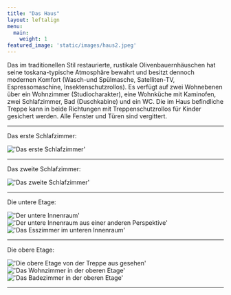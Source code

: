 ```yaml
---
title: "Das Haus"
layout: leftalign
menu: 
  main:
    weight: 1
featured_image: 'static/images/haus2.jpeg'
---
```

Das im traditionellen Stil restaurierte, rustikale Olivenbauernhäuschen hat seine toskana-typische Atmosphäre bewahrt und besitzt dennoch modernen Komfort (Wasch-und Spülmasche, Satelliten-TV, Espressomaschine, Insektenschutzrollos). Es verfügt auf zwei Wohnebenen über ein Wohnzimmer (Studiocharakter), eine Wohnküche mit Kaminofen, zwei Schlafzimmer, Bad (Duschkabine) und ein WC. Die im Haus befindliche Treppe kann in beide Richtungen mit Treppenschutzrollos für Kinder gesichert werden. Alle Fenster und Türen sind vergittert. 

---

Das erste Schlafzimmer: 

!['Das erste Schlafzimmer'](/static/images/bett.jpeg)


---

Das zweite Schlafzimmer:

!['Das zweite Schlafzimmer'](/static/images/Schlafzimmer2.jpeg) 


---

Die untere Etage:

!['Der untere Innenraum'](/static/images/innenraum.jpeg)!['Der untere Innenraum aus einer anderen Perspektive'](/static/images/innenraumunten.jpeg) !['Das Esszimmer im unteren Innenraum'](/static/images/esszimmerunten.jpeg)

---

Die obere Etage:

!['Die obere Etage von der Treppe aus gesehen'](/static/images/etage2.jpeg) !['Das Wohnzimmer in der oberen Etage'](/static/images/innenraum2.jpeg) !['Das Badezimmer in der oberen Etage'](/static/images/bad.jpeg)

---